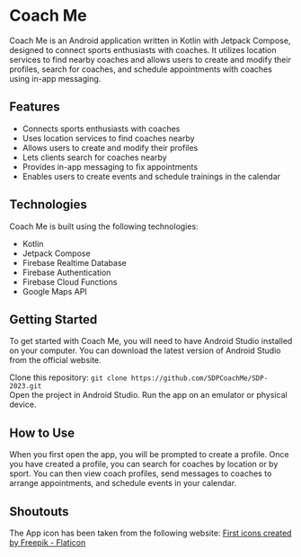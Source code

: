 # Coach Me
Coach Me is an Android application written in Kotlin with Jetpack Compose, designed to connect sports enthusiasts with coaches. It utilizes location services to find nearby coaches and allows users to create and modify their profiles, search for coaches, and schedule appointments with coaches using in-app messaging.

## Features
- Connects sports enthusiasts with coaches
- Uses location services to find coaches nearby
- Allows users to create and modify their profiles
- Lets clients search for coaches nearby
- Provides in-app messaging to fix appointments
- Enables users to create events and schedule trainings in the calendar

## Technologies
Coach Me is built using the following technologies:

- Kotlin
- Jetpack Compose
- Firebase Realtime Database
- Firebase Authentication
- Firebase Cloud Functions
- Google Maps API

## Getting Started
To get started with Coach Me, you will need to have Android Studio installed on your computer. You can download the latest version of Android Studio from the official website.

Clone this repository: ```git clone https://github.com/SDPCoachMe/SDP-2023.git```<br>
Open the project in Android Studio.
Run the app on an emulator or physical device.

## How to Use
When you first open the app, you will be prompted to create a profile. Once you have created a profile, you can search for coaches by location or by sport. You can then view coach profiles, send messages to coaches to arrange appointments, and schedule events in your calendar.

## Shoutouts
The App icon has been taken from the following website: <a href="https://www.flaticon.com/free-icons/first" title="first icons">First icons created by Freepik - Flaticon</a>
